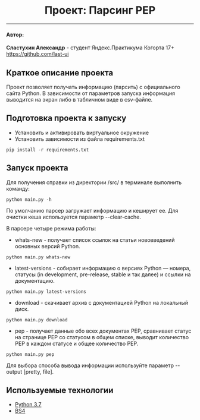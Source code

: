 # 
<h1 align="center"> Проект: Парсинг PEP </h1>

___
<h4>Автор:</h4>

**Сластухин Александр** - студент Яндекс.Практикума Когорта 17+
https://github.com/last-ui

<h2>Краткое описание проекта</h2>

Проект позволяет получать информацию (парсить) с официального сайта Python. 
В зависимости от параметров запуска информация выводится на экран либо в 
табличном виде в csv-файле.

<h2>Подготовка проекта к запуску</h2>

- Установить и активировать виртуальное окружение
- Установить зависимости из файла requirements.txt

```
pip install -r requirements.txt
``` 


<h2>Запуск проекта</h2>

Для получения справки из директории /src/ в терминале выполнить 
команду:
```
python main.py -h
```

По умолчанию парсер загружает информацию и кеширует ее. Для очистки кеша 
используется параметр --clear-cache.

В парсере четыре режима работы:
- whats-new - получает список ссылок на статьи нововведений основных версий 
  Python.
```shell
python main.py whats-new
```
- latest-versions - собирает информацию о версиях Python — номера, статусы 
  (in development, pre-release, stable и так далее) и ссылки на документацию.
```shell
python main.py latest-versions
```
- download - скачивает архив с документацией Python на локальный диск.
```shell
python main.py download
```
- pep - получает данные обо всех документах PEP, сравнивает статус на 
  странице PEP со статусом в общем списке, выводит количество PEP в каждом 
  статусе и общее количество PEP.
```shell
python main.py pep
```

Для выбора способа вывода информации используйте параметр --output [pretty,
file].

<h2>Используемые технологии</h2>

- [Python 3.7](https://www.python.org/downloads/release/python-37/)
- [BS4](https://beautiful-soup-4.readthedocs.io/en/latest/)


